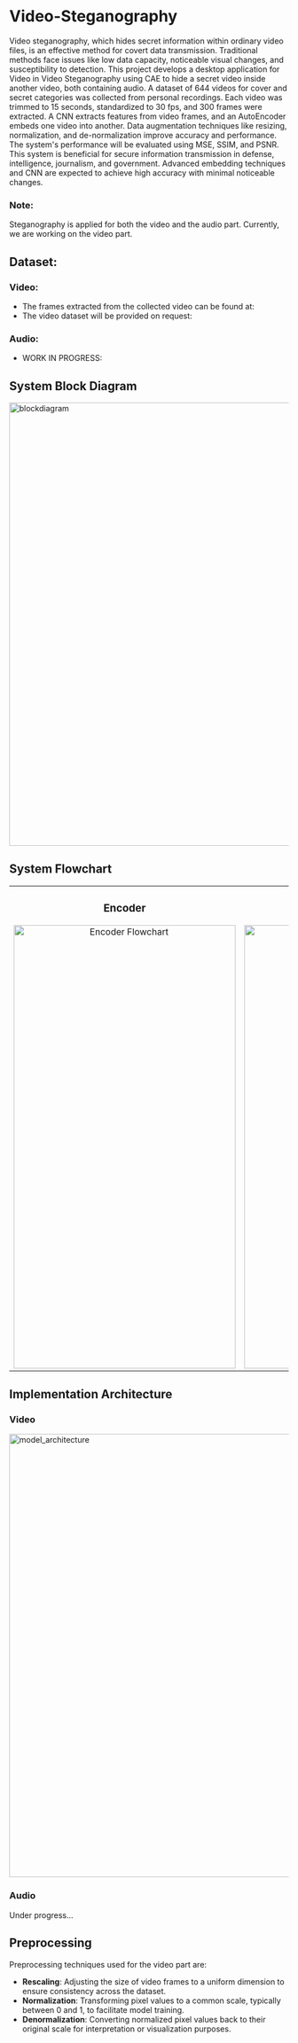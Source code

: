 # Video-Steganography
Video steganography, which hides secret information within ordinary video files, is an effective method for covert data transmission. Traditional methods face issues like low data capacity, noticeable visual changes, and susceptibility to detection. This project develops a desktop application for Video in Video Steganography using CAE to hide a secret video inside another video, both containing audio. A dataset of 644 videos for cover and secret categories was collected from personal recordings. Each video was trimmed to 15 seconds, standardized to 30 fps, and 300 frames were extracted. A CNN extracts features from video frames, and an AutoEncoder embeds one video into another. Data augmentation techniques like resizing, normalization, and de-normalization improve accuracy and performance. The system's performance will be evaluated using MSE, SSIM, and PSNR. This system is beneficial for secure information transmission in defense, intelligence, journalism, and government. Advanced embedding techniques and CNN are expected to achieve high accuracy with minimal noticeable changes.

### Note:
Steganography is applied for both the video and the audio part. Currently, we are working on the video part.

## Dataset:
### Video:
- The frames extracted from the collected video can be found at:
- The video dataset will be provided on request:

### Audio:
- WORK IN PROGRESS:

## System Block Diagram
<img src="https://github.com/user-attachments/assets/b5178a90-e7f5-4eef-baff-59d2155a194a" alt="blockdiagram" width="800">


## System Flowchart

<table>
  <tr>
    <td style="text-align: center;">
      <h3>Encoder</h3>
      <img src="https://github.com/user-attachments/assets/dacad918-9891-427c-9e13-8c4049bcda65" alt="Encoder Flowchart" width="400" height="800">
    </td>
    <td style="text-align: center;">
      <h3>Decoder</h3>
      <img src="https://github.com/user-attachments/assets/b57ffb14-1c6b-4053-a338-f5c76b2fa436" alt="Decoder Flowchart" width="400" height="800">
    </td>
  </tr>
</table>


## Implementation Architecture
### Video
<img src="https://github.com/user-attachments/assets/4df3df91-5ae3-407a-b3db-c63ad1c348d4" alt="model_architecture" width="800">

### Audio
Under progress...


## Preprocessing
Preprocessing techniques used for the video part are:
- **Rescaling**: Adjusting the size of video frames to a uniform dimension to ensure consistency across the dataset.
- **Normalization**: Transforming pixel values to a common scale, typically between 0 and 1, to facilitate model training.
- **Denormalization**: Converting normalized pixel values back to their original scale for interpretation or visualization purposes.

